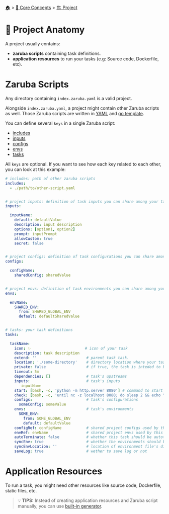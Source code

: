 <!--startTocHeader-->
[🏠](../../README.md) > [🧠 Core Concepts](../README.md) > [🏗️ Project](README.md)
# 🧬 Project Anatomy
<!--endTocHeader-->

A project usually contains:
* __zaruba scripts__ containing task definitions.
* __application resources__ to run your tasks (e.g: Source code, Dockerfile, etc).

# Zaruba Scripts

Any directory containing `index.zaruba.yaml` is a valid project.

Alongside `index.zaruba.yaml`, a project might contain other Zaruba scripts as well. Those Zaruba scripts are written in [YAML](https://yaml.org) and [go template](https://pkg.go.dev/text/template). 

You can define several `keys` in a single Zaruba script:

* [includes](project-includes.md)
* [inputs](project-inputs.md)
* [configs](project-configs.md)
* [envs](project-envs.md)
* [tasks](../task/README.md)

All `keys` are optional. If you want to see how each key related to each other, you can look at this example:


```yaml
# includes: path of other zaruba scripts
includes:
  - ./path/to/other-script.yaml


# project inputs: definition of task inputs you can share among your tasks
inputs:

  inputName:
    default: defaultValue
    description: input description
    options: [option1, option2]
    prompt: inputPrompt
    allowCustom: true
    secret: false


# project configs: definition of task configurations you can share among your tasks
configs:

  configName:
    sharedConfig: sharedValue


# project envs: definition of task environments you can share among your tasks
envs:

  envName:
    SHARED_ENV:
      from: SHARED_GLOBAL_ENV
      default: defaultSharedValue


# tasks: your task definitions
tasks:

  taskName:
    icon: ✨                        # icon of your task
    description: task description
    extend: ''                      # parent task task.
    location: './some-directory'    # directory location where your task should run on
    private: false                  # if true, the task is inteded to be extended instead of run directly
    timeout: 5m
    dependencies: []                # task's upstreams
    inputs:                         # task's inputs
      -inputName
    start: [bash, -c, 'python -m http.server 8080'] # command to start simple-command/long running service
    check: [bash, -c, 'until nc -z localhost 8080; do sleep 2 && echo "not ready"; done && echo "ready"'] # command to check readiness of long-running process
    configs:                        # task's configurations
      someConfig: someValue
    envs:                           # task's environments
      SOME_ENV:
        from: SOME_GLOBAL_ENV
        default: defaultValue
    configRef: configName           # shared project configs used by this task
    envRef: envName                 # shared project envs used by this task
    autoTerminate: false            # whether this task should be autoterminated or not
    syncEnv: true                   # whether the environments should be synchronized when running `zaruba please syncEnv` or not
    syncEnvLocation: ''             # location of environment file's directory. If not set, `location` will be used
    saveLog: true                   # wether to save log or not
```

# Application Resources

To run a task, you might need other resources like source code, Dockerfile, static files, etc.

> 💡 __TIPS:__ Instead of creating application resources and Zaruba script manually, you can use [built-in generator](../../use-cases/add-resources/README.md).


<!--startTocSubTopic-->
<!--endTocSubTopic-->